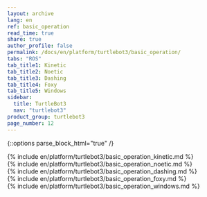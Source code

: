 ```yaml
---
layout: archive
lang: en
ref: basic_operation
read_time: true
share: true
author_profile: false
permalink: /docs/en/platform/turtlebot3/basic_operation/
tabs: "ROS"
tab_title1: Kinetic
tab_title2: Noetic
tab_title3: Dashing
tab_title4: Foxy
tab_title5: Windows
sidebar:
  title: TurtleBot3
  nav: "turtlebot3"
product_group: turtlebot3
page_number: 12
---
```


<div style="counter-reset: h1 3"></div>
<div style="counter-reset: h2 5"></div>

{::options parse_block_html="true" /}

<section id="{{ page.tab_title1 }}" class="tab_contents">
{% include en/platform/turtlebot3/basic_operation_kinetic.md %}
</section>

<section id="{{ page.tab_title2 }}" class="tab_contents">
{% include en/platform/turtlebot3/basic_operation_noetic.md %}
</section>

<section id="{{ page.tab_title3 }}" class="tab_contents">
{% include en/platform/turtlebot3/basic_operation_dashing.md %}
</section>

<section id="{{ page.tab_title4 }}" class="tab_contents">
{% include en/platform/turtlebot3/basic_operation_foxy.md %}
</section>

<section id="{{ page.tab_title5 }}" class="tab_contents">
{% include en/platform/turtlebot3/basic_operation_windows.md %}
</section>

